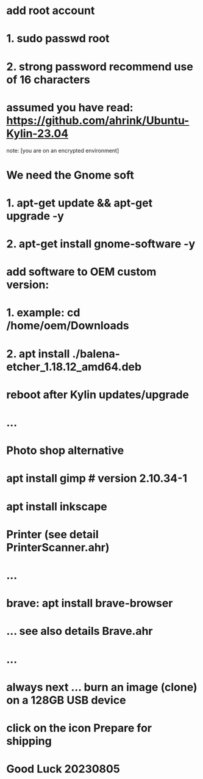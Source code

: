 # add root account
# 1. sudo passwd root
# 2. strong password recommend use of 16 characters
# assumed you have read: https://github.com/ahrink/Ubuntu-Kylin-23.04
note: [you are on an encrypted environment]

# We need the Gnome soft
# 1. apt-get update && apt-get upgrade -y
# 2. apt-get install gnome-software -y


# add software to OEM custom version:
# 1. example: cd /home/oem/Downloads
# 2. apt install ./balena-etcher_1.18.12_amd64.deb

# reboot after Kylin updates/upgrade 
# ...

# Photo shop alternative
# apt install gimp  # version 2.10.34-1

# apt install inkscape

# Printer (see detail PrinterScanner.ahr)
# ...

# brave: apt install brave-browser
# ... see also details Brave.ahr
# ...
#  always next … burn an image (clone) on a 128GB USB device
#  click on the icon Prepare for shipping
# Good Luck 20230805
